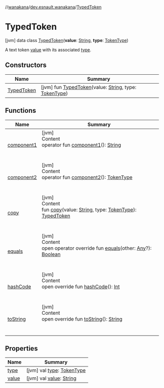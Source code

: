 //[wanakana](../../index.md)/[dev.esnault.wanakana](../index.md)/[TypedToken](index.md)



# TypedToken  
 [jvm] data class [TypedToken](index.md)(**value**: [String](https://kotlinlang.org/api/latest/jvm/stdlib/kotlin/-string/index.html), **type**: [TokenType](../-token-type/index.md))

A text token [value](value.md) with its associated [type](type.md).

   


## Constructors  
  
|  Name|  Summary| 
|---|---|
| <a name="dev.esnault.wanakana/TypedToken/TypedToken/#kotlin.String#dev.esnault.wanakana.TokenType/PointingToDeclaration/"></a>[TypedToken](-typed-token.md)| <a name="dev.esnault.wanakana/TypedToken/TypedToken/#kotlin.String#dev.esnault.wanakana.TokenType/PointingToDeclaration/"></a> [jvm] fun [TypedToken](-typed-token.md)(value: [String](https://kotlinlang.org/api/latest/jvm/stdlib/kotlin/-string/index.html), type: [TokenType](../-token-type/index.md))   <br>


## Functions  
  
|  Name|  Summary| 
|---|---|
| <a name="dev.esnault.wanakana/TypedToken/component1/#/PointingToDeclaration/"></a>[component1](component1.md)| <a name="dev.esnault.wanakana/TypedToken/component1/#/PointingToDeclaration/"></a>[jvm]  <br>Content  <br>operator fun [component1](component1.md)(): [String](https://kotlinlang.org/api/latest/jvm/stdlib/kotlin/-string/index.html)  <br><br><br>
| <a name="dev.esnault.wanakana/TypedToken/component2/#/PointingToDeclaration/"></a>[component2](component2.md)| <a name="dev.esnault.wanakana/TypedToken/component2/#/PointingToDeclaration/"></a>[jvm]  <br>Content  <br>operator fun [component2](component2.md)(): [TokenType](../-token-type/index.md)  <br><br><br>
| <a name="dev.esnault.wanakana/TypedToken/copy/#kotlin.String#dev.esnault.wanakana.TokenType/PointingToDeclaration/"></a>[copy](copy.md)| <a name="dev.esnault.wanakana/TypedToken/copy/#kotlin.String#dev.esnault.wanakana.TokenType/PointingToDeclaration/"></a>[jvm]  <br>Content  <br>fun [copy](copy.md)(value: [String](https://kotlinlang.org/api/latest/jvm/stdlib/kotlin/-string/index.html), type: [TokenType](../-token-type/index.md)): [TypedToken](index.md)  <br><br><br>
| <a name="kotlin/Any/equals/#kotlin.Any?/PointingToDeclaration/"></a>[equals](../../dev.esnault.wanakana.utils/-mapping-builder/index.md#%5Bkotlin%2FAny%2Fequals%2F%23kotlin.Any%3F%2FPointingToDeclaration%2F%5D%2FFunctions%2F382485239)| <a name="kotlin/Any/equals/#kotlin.Any?/PointingToDeclaration/"></a>[jvm]  <br>Content  <br>open operator override fun [equals](../../dev.esnault.wanakana.utils/-mapping-builder/index.md#%5Bkotlin%2FAny%2Fequals%2F%23kotlin.Any%3F%2FPointingToDeclaration%2F%5D%2FFunctions%2F382485239)(other: [Any](https://kotlinlang.org/api/latest/jvm/stdlib/kotlin/-any/index.html)?): [Boolean](https://kotlinlang.org/api/latest/jvm/stdlib/kotlin/-boolean/index.html)  <br><br><br>
| <a name="kotlin/Any/hashCode/#/PointingToDeclaration/"></a>[hashCode](../../dev.esnault.wanakana.utils/-mapping-builder/index.md#%5Bkotlin%2FAny%2FhashCode%2F%23%2FPointingToDeclaration%2F%5D%2FFunctions%2F382485239)| <a name="kotlin/Any/hashCode/#/PointingToDeclaration/"></a>[jvm]  <br>Content  <br>open override fun [hashCode](../../dev.esnault.wanakana.utils/-mapping-builder/index.md#%5Bkotlin%2FAny%2FhashCode%2F%23%2FPointingToDeclaration%2F%5D%2FFunctions%2F382485239)(): [Int](https://kotlinlang.org/api/latest/jvm/stdlib/kotlin/-int/index.html)  <br><br><br>
| <a name="kotlin/Any/toString/#/PointingToDeclaration/"></a>[toString](../../dev.esnault.wanakana.utils/-mapping-builder/index.md#%5Bkotlin%2FAny%2FtoString%2F%23%2FPointingToDeclaration%2F%5D%2FFunctions%2F382485239)| <a name="kotlin/Any/toString/#/PointingToDeclaration/"></a>[jvm]  <br>Content  <br>open override fun [toString](../../dev.esnault.wanakana.utils/-mapping-builder/index.md#%5Bkotlin%2FAny%2FtoString%2F%23%2FPointingToDeclaration%2F%5D%2FFunctions%2F382485239)(): [String](https://kotlinlang.org/api/latest/jvm/stdlib/kotlin/-string/index.html)  <br><br><br>


## Properties  
  
|  Name|  Summary| 
|---|---|
| <a name="dev.esnault.wanakana/TypedToken/type/#/PointingToDeclaration/"></a>[type](type.md)| <a name="dev.esnault.wanakana/TypedToken/type/#/PointingToDeclaration/"></a> [jvm] val [type](type.md): [TokenType](../-token-type/index.md)   <br>
| <a name="dev.esnault.wanakana/TypedToken/value/#/PointingToDeclaration/"></a>[value](value.md)| <a name="dev.esnault.wanakana/TypedToken/value/#/PointingToDeclaration/"></a> [jvm] val [value](value.md): [String](https://kotlinlang.org/api/latest/jvm/stdlib/kotlin/-string/index.html)   <br>

